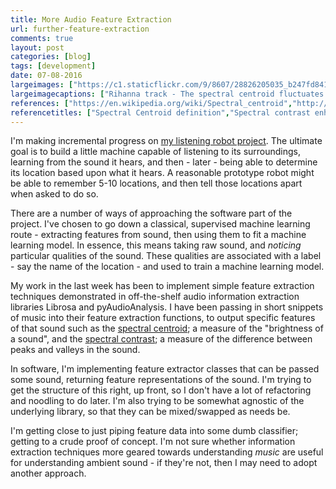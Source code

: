 ```yaml
---
title: More Audio Feature Extraction
url: further-feature-extraction
comments: true
layout: post
categories: [blog]
tags: [development]
date: 07-08-2016
largeimages: ["https://c1.staticflickr.com/9/8607/28826205035_b247fd841a_o.png","https://c1.staticflickr.com/9/8773/28721275462_cf07d7f7a2_o.png","https://c1.staticflickr.com/9/8681/28721275742_ab5f457813_o.png","https://c1.staticflickr.com/9/8832/28721275892_88e972e74a_o.png"]
largeimagecaptions: ["Rihanna track - The spectral centroid fluctuates in line with the beat, peaking on the snare drum/white noise","Rihanna track - The spectral contrast of the track. I'm not sure if this a useful representation of the sound - more reading to do","Mozart - The spectral centroid is much more even, consistent than the Rihanna track. The brightness of the sound tracks the notes played on the piano, peaking on the highest and brightest note.","Mozart - The spectral contrast of the track. Clearly different from the Rihanna track, but a useful way to represent the sound? I'm not so sure."]
references: ["https://en.wikipedia.org/wiki/Spectral_centroid","http://www.ese.wustl.edu/~nehorai/paper/specom03.pdf","http://www.ncbi.nlm.nih.gov/pubmed/26936556","http://librosa.github.io/librosa/index.html","https://github.com/tyiannak/pyAudioAnalysis"]
referencetitles: ["Spectral Centroid definition","Spectral contrast enhancement - Algorithms and comparisons","Spectral contrast enhancement improves speech intelligibility in noise for cochlear implants.","LibRosa library for Python","pyAudioAnalysis library for Python"]
---
```

I'm making incremental progress on [my listening robot project](/blog/audio-information-extraction). The ultimate goal is to build a little machine capable of listening to its surroundings, learning from the sound it hears, and then - later - being able to determine its location based upon what it hears. A reasonable prototype robot might be able to remember 5-10 locations, and then tell those locations apart when asked to do so.

There are a number of ways of approaching the software part of the project. I've chosen to go down a classical, supervised machine learning route - extracting features from sound, then using them to fit a machine learning model. In essence, this means taking raw sound, and *noticing* particular qualities of the sound. These qualities are associated with a label - say the name of the location - and used to train a machine learning model. 

My work in the last week has been to implement simple feature extraction techniques demonstrated in off-the-shelf audio information extraction libraries Librosa and pyAudioAnalysis. I have been passing in short snippets of music into their feature extraction functions, to output specific features of that sound such as the [spectral centroid]("https://en.wikipedia.org/wiki/Spectral_centroid"); a measure of the "brightness of a sound", and the [spectral contrast]("http://www.ese.wustl.edu/~nehorai/paper/specom03.pdf"); a measure of the difference between peaks and valleys in the sound.

In software, I'm implementing feature extractor classes that can be passed some sound, returning feature representations of the sound. I'm trying to get the structure of this right, up front, so I don't have a lot of refactoring and noodling to do later. I'm also trying to be somewhat agnostic of the underlying library, so that they can be mixed/swapped as needs be. 

I'm getting close to just piping feature data into some dumb classifier; getting to a crude proof of concept. I'm not sure whether information extraction techniques more geared towards understanding *music* are useful for understanding ambient sound - if they're not, then I may need to adopt another approach.